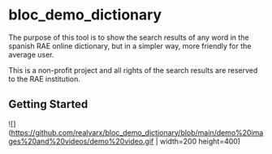 # bloc_demo_dictionary

The purpose of this tool is to show the search results of any word in the spanish RAE online dictionary, but in a simpler way, more friendly for the average user.

This is a non-profit project and all rights of the search results are reserved to the RAE institution.

## Getting Started

![](https://github.com/realvarx/bloc_demo_dictionary/blob/main/demo%20images%20and%20videos/demo%20video.gif | width=200 height=400)
